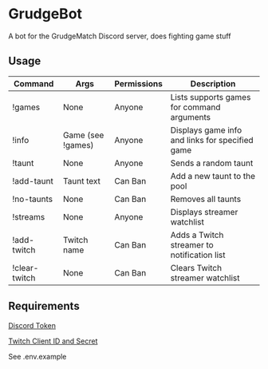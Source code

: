 # GrudgeBot

A bot for the GrudgeMatch Discord server, does fighting game stuff

## Usage

| Command          | Args                           | Permissions                    | Description                                     |
| ---------------- | ------------------------------ | ------------------------------ | ----------------------------------------------- |
| !games           | None                           | Anyone                         | Lists supports games for command arguments      |
| !info            | Game (see !games)              | Anyone                         | Displays game info and links for specified game |
| !taunt           | None                           | Anyone                         | Sends a random taunt                            |
| !add-taunt       | Taunt text                     | Can Ban                        | Add a new taunt to the pool                     |
| !no-taunts       | None                           | Can Ban                        | Removes all taunts                              |
| !streams         | None                           | Anyone                         | Displays streamer watchlist                     |
| !add-twitch      | Twitch name                    | Can Ban                        | Adds a Twitch streamer to notification list     |
| !clear-twitch    | None                           | Can Ban                        | Clears Twitch streamer watchlist                |


## Requirements
[Discord Token](https://discordapp.com/developers/applications/)

[Twitch Client ID and Secret](https://dev.twitch.tv/)

See .env.example
